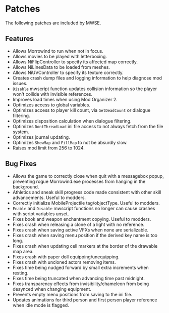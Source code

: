 # Patches

The following patches are included by MWSE.

## Features

- Allows Morrowind to run when not in focus.
- Allows movies to be played with letterboxing.
- Allows NiFlipController to specify its affected map correctly.
- Allows NiLinesData to be loaded from meshes.
- Allows NiUVController to specify its texture correctly.
- Creates crash dump files and logging information to help diagnose mod issues.
- `Disable` mwscript function updates collision information so the player won't collide with invisible references.
- Improves load times when using Mod Organizer 2.
- Optimizes access to global variables.
- Optimizes access to player kill count, via `GetDeadCount` or dialogue filtering.
- Optimizes disposition calculation when dialogue filtering.
- Optimizes `DontThreadLoad` ini file access to not always fetch from the file system.
- Optimizes journal updating.
- Optimizes `ShowMap` and `FillMap` to not be absurdly slow.
- Raises mod limit from 256 to 1024.


## Bug Fixes

- Allows the game to correctly close when quit with a messagebox popup, preventing rogue Morrowind.exe processes from hanging in the background.
- Athletics and sneak skill progress code made consistent with other skill advancements. Useful to modders.
- Correctly initialize MobileProjectile tag/objectType. Useful to modders.
- `Enable` and `Disable` mwscript functions no longer can cause crashes with script variables unset.
- Fixes book and weapon enchantment copying. Useful to modders.
- Fixes crash when releasing a clone of a light with no reference.
- Fixes crash when saving active VFXs when none are serializable.
- Fixes crash when saving menu position if the derived key name is too long.
- Fixes crash when updating cell markers at the border of the drawable map area.
- Fixes crash with paper doll equipping/unequipping.
- Fixes crash with uncloned actors removing items.
- Fixes time being nudged forward by small extra increments when resting.
- Fixes time being truncated when advancing time past midnight.
- Fixes transparency effects from invisibility/chameleon from being desynced when changing equipment.
- Prevents empty menu positions from saving to the ini file.
- Updates animations for third person and first person player reference when idle mode is flagged.
